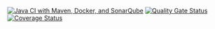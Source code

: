 [![Java CI with Maven, Docker, and SonarQube](https://github.com/pippodima/agendaTDD/actions/workflows/linux-ci.yml/badge.svg)](https://github.com/pippodima/agendaTDD/actions/workflows/linux-ci.yml)
[![Quality Gate Status](https://sonarcloud.io/api/project_badges/measure?project=pippodima_agendaTDD&metric=alert_status)](https://sonarcloud.io/summary/new_code?id=pippodima_agendaTDD)
[![Coverage Status](https://coveralls.io/repos/github/pippodima/agendaTDD/badge.svg?branch=main)](https://coveralls.io/github/pippodima/agendaTDD?branch=main)
